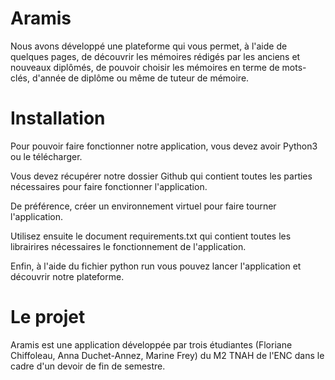 # Aramis
Nous avons développé une plateforme qui vous permet, à l'aide de quelques pages, de découvrir les mémoires rédigés par les anciens 
et nouveaux diplômés, de pouvoir choisir les mémoires en terme de mots-clés, d'année de diplôme ou même de tuteur de mémoire.


# Installation
Pour pouvoir faire fonctionner notre application, vous devez avoir Python3 ou le télécharger.

Vous devez récupérer notre dossier Github qui contient toutes les parties nécessaires pour faire fonctionner l'application.

De préférence, créer un environnement virtuel pour faire tourner l'application.

Utilisez ensuite le document requirements.txt qui contient toutes les librairires nécessaires le fonctionnement de l'application.

Enfin, à l'aide du fichier python run vous pouvez lancer l'application et découvrir notre plateforme.


# Le projet
Aramis est une application développée par trois étudiantes (Floriane Chiffoleau, Anna Duchet-Annez, Marine Frey) du M2 TNAH de l'ENC dans le cadre d'un devoir de fin de semestre.
